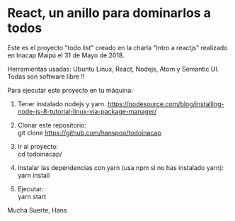 # React, un anillo para dominarlos a todos

Este es el proyecto "todo list" creado en la charla "Intro a reactjs" realizado en Inacap Maipú el 31 de Mayo de 2018.

Herramientas usadas: Ubuntu Linux, React, Nodejs, Atom y Semantic UI.
Todas son software libre !!

Para ejecutar este proyecto en tu máquina:

1.  Tener instalado nodejs y yarn.
https://nodesource.com/blog/installing-node-js-8-tutorial-linux-via-package-manager/

2.  Clonar este repositorio:  
git clone https://github.com/hanspoo/todoinacap
3.  Ir al proyecto:  
cd todoinacap/

4.  Instalar las dependencias con yarn (usa npm si no has instalado yarn):  
yarn install
5.  Ejecutar:  
yarn start

Mucha Suerte, 
Hans
